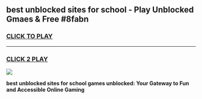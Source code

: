 
## best unblocked sites for school - Play Unblocked Gmaes & Free #8fabn
<h3>
<a href="https://news.freeplayer.one?title=best_unblocked_sites_for_school&ref=24F">CLICK TO PLAY</a></h3>
<hr>

<h3>
<a href="https://news.freeplayer.one?title=best_unblocked_sites_for_school&ref=24F">CLICK 2 PLAY</a>
  
</h3>

<a href="https://news.freeplayer.one?title=best_unblocked_sites_for_school&ref=24F/"><img src="https://clearcache.store/games.png"></a>


**best unblocked sites for school games unblocked: Your Gateway to Fun and Accessible Online Gaming**
